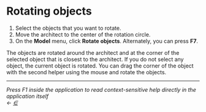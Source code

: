 # Rotating objects

1. Select the objects that you want to rotate.
2. Move the architect to the center of the rotation circle.
3. On the **Model** menu, click **Rotate objects**. Alternately, you can press **F7**.

The objects are rotated around the architect and at the corner of the selected object that is closest to the architect. If you do not select any object, the current object is rotated. You can drag the corner of the object with the second helper using the mouse and rotate the objects.

***

_Press F1 inside the application to read context-sensitive help directly in the application itself_\
_←_ [_∈_](https://docs.teamtad.com/rotating\_objects?do=edit)
